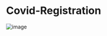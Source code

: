 # Covid-Registration
![image](https://user-images.githubusercontent.com/86182258/191796450-442d2910-0295-4fd2-971c-2344f8b6edb1.png)
